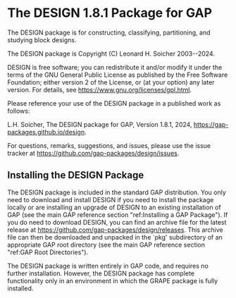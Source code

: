 The DESIGN 1.8.1 Package for GAP
================================

The DESIGN package is for constructing, classifying, partitioning,
and studying block designs.

The DESIGN package is Copyright (C) Leonard H. Soicher 2003--2024.  

DESIGN is free software; you can redistribute it and/or modify
it under the terms of the GNU General Public License as published by
the Free Software Foundation; either version 2 of the License, or
(at your option) any later version. For details, see 
<https://www.gnu.org/licenses/gpl.html>.

Please reference your use of the DESIGN package in a published work
as follows:

L.H. Soicher, The DESIGN package for GAP, Version 1.8.1, 2024,
<https://gap-packages.github.io/design>.

For questions, remarks, suggestions, and issues, please use the issue
tracker at <https://github.com/gap-packages/design/issues>.

Installing the DESIGN Package
-----------------------------

The DESIGN package is included in the standard GAP distribution. You
only need to download and install DESIGN if you need to install
the package locally or are installing an upgrade of DESIGN to
an existing installation of GAP (see the main GAP reference
section "ref:Installing a GAP Package"). If you do need to download
DESIGN, you can find an archive file for the latest release at
<https://github.com/gap-packages/design/releases>.  This archive
file can then be downloaded and unpacked in the `pkg' subdirectory of
an appropriate GAP root directory (see the main GAP reference section
"ref:GAP Root Directories").

The DESIGN package is written entirely in GAP code, and requires
no further installation.  However, the DESIGN package has complete
functionality only in an environment in which the GRAPE package is
fully installed. 

